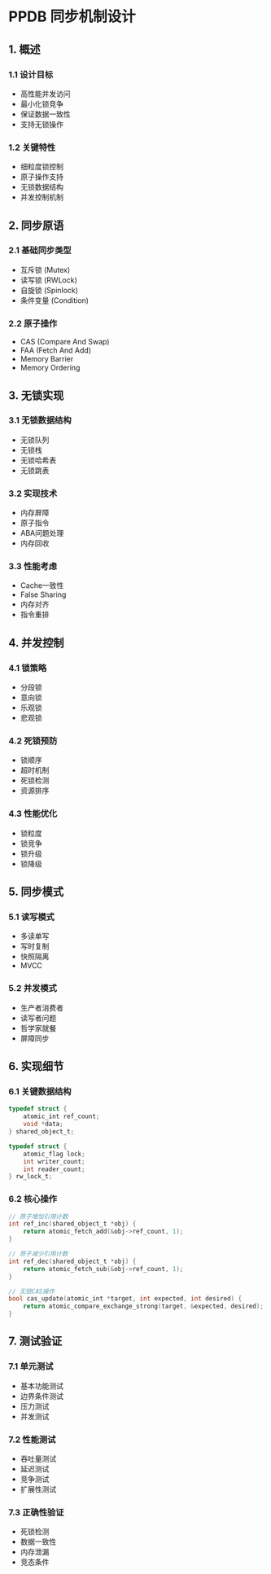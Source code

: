 # PPDB 同步机制设计

## 1. 概述

### 1.1 设计目标
- 高性能并发访问
- 最小化锁竞争
- 保证数据一致性
- 支持无锁操作

### 1.2 关键特性
- 细粒度锁控制
- 原子操作支持
- 无锁数据结构
- 并发控制机制

## 2. 同步原语

### 2.1 基础同步类型
- 互斥锁 (Mutex)
- 读写锁 (RWLock)
- 自旋锁 (Spinlock)
- 条件变量 (Condition)

### 2.2 原子操作
- CAS (Compare And Swap)
- FAA (Fetch And Add)
- Memory Barrier
- Memory Ordering

## 3. 无锁实现

### 3.1 无锁数据结构
- 无锁队列
- 无锁栈
- 无锁哈希表
- 无锁跳表

### 3.2 实现技术
- 内存屏障
- 原子指令
- ABA问题处理
- 内存回收

### 3.3 性能考虑
- Cache一致性
- False Sharing
- 内存对齐
- 指令重排

## 4. 并发控制

### 4.1 锁策略
- 分段锁
- 意向锁
- 乐观锁
- 悲观锁

### 4.2 死锁预防
- 锁顺序
- 超时机制
- 死锁检测
- 资源排序

### 4.3 性能优化
- 锁粒度
- 锁竞争
- 锁升级
- 锁降级

## 5. 同步模式

### 5.1 读写模式
- 多读单写
- 写时复制
- 快照隔离
- MVCC

### 5.2 并发模式
- 生产者消费者
- 读写者问题
- 哲学家就餐
- 屏障同步

## 6. 实现细节

### 6.1 关键数据结构
```c
typedef struct {
    atomic_int ref_count;
    void *data;
} shared_object_t;

typedef struct {
    atomic_flag lock;
    int writer_count;
    int reader_count;
} rw_lock_t;
```

### 6.2 核心操作
```c
// 原子增加引用计数
int ref_inc(shared_object_t *obj) {
    return atomic_fetch_add(&obj->ref_count, 1);
}

// 原子减少引用计数
int ref_dec(shared_object_t *obj) {
    return atomic_fetch_sub(&obj->ref_count, 1);
}

// 无锁CAS操作
bool cas_update(atomic_int *target, int expected, int desired) {
    return atomic_compare_exchange_strong(target, &expected, desired);
}
```

## 7. 测试验证

### 7.1 单元测试
- 基本功能测试
- 边界条件测试
- 压力测试
- 并发测试

### 7.2 性能测试
- 吞吐量测试
- 延迟测试
- 竞争测试
- 扩展性测试

### 7.3 正确性验证
- 死锁检测
- 数据一致性
- 内存泄漏
- 竞态条件 